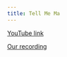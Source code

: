 ```yaml
---
title: Tell Me Ma
---
```


[YouTube link](https://www.youtube.com/watch?v=db_Tg2fz8aQ)

[Our recording](https://www.dropbox.com/s/oodml2d3flwpdzp/02%20Tell%20Me%20Ma.m4a?dl=0)

```

```
